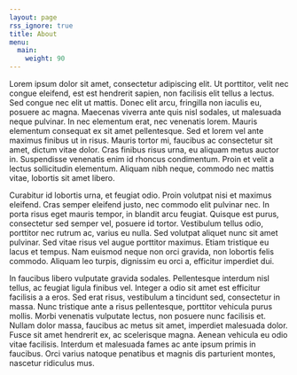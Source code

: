 ```yaml
---
layout: page
rss_ignore: true
title: About
menu:
  main:
    weight: 90
---
```

 Lorem ipsum dolor sit amet, consectetur adipiscing elit. Ut porttitor, velit nec congue eleifend, est est hendrerit sapien, non facilisis elit tellus a lectus. Sed congue nec elit ut mattis. Donec elit arcu, fringilla non iaculis eu, posuere ac magna. Maecenas viverra ante quis nisl sodales, ut malesuada neque pulvinar. In nec elementum erat, nec venenatis lorem. Mauris elementum consequat ex sit amet pellentesque. Sed et lorem vel ante maximus finibus ut in risus. Mauris tortor mi, faucibus ac consectetur sit amet, dictum vitae dolor. Cras finibus risus urna, eu aliquam metus auctor in. Suspendisse venenatis enim id rhoncus condimentum. Proin et velit a lectus sollicitudin elementum. Aliquam nibh neque, commodo nec mattis vitae, lobortis sit amet libero.

Curabitur id lobortis urna, et feugiat odio. Proin volutpat nisi et maximus eleifend. Cras semper eleifend justo, nec commodo elit pulvinar nec. In porta risus eget mauris tempor, in blandit arcu feugiat. Quisque est purus, consectetur sed semper vel, posuere id tortor. Vestibulum tellus odio, porttitor nec rutrum ac, varius eu nulla. Sed volutpat aliquet nunc sit amet pulvinar. Sed vitae risus vel augue porttitor maximus. Etiam tristique eu lacus et tempus. Nam euismod neque non orci gravida, non lobortis felis commodo. Aliquam leo turpis, dignissim eu orci a, efficitur imperdiet dui.

In faucibus libero vulputate gravida sodales. Pellentesque interdum nisl tellus, ac feugiat ligula finibus vel. Integer a odio sit amet est efficitur facilisis a a eros. Sed erat risus, vestibulum a tincidunt sed, consectetur in massa. Nunc tristique ante a risus pellentesque, porttitor vehicula purus mollis. Morbi venenatis vulputate lectus, non posuere nunc facilisis et. Nullam dolor massa, faucibus ac metus sit amet, imperdiet malesuada dolor. Fusce sit amet hendrerit ex, ac scelerisque magna. Aenean vehicula eu odio vitae facilisis. Interdum et malesuada fames ac ante ipsum primis in faucibus. Orci varius natoque penatibus et magnis dis parturient montes, nascetur ridiculus mus.
